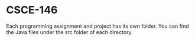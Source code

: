 # CSCE-146
Each programming assignment and project has its own folder. You can find the Java files under the src folder of each directory.
